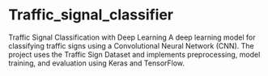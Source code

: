 # Traffic_signal_classifier
Traffic Signal Classification with Deep Learning A deep learning model for classifying traffic signs using a Convolutional Neural Network (CNN). The project uses the Traffic Sign Dataset and implements preprocessing, model training, and evaluation using Keras and TensorFlow.
